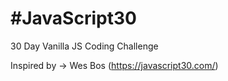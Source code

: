 # #JavaScript30

30 Day Vanilla JS Coding Challenge

Inspired by -> Wes Bos (<https://javascript30.com/>)

